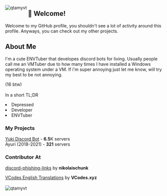 <p><img align="left" src="https://github-readme-stats.vercel.app/api/top-langs?username=qtAmyVT&show_icons=true&locale=en&layout=compact" alt="qtamyvt" /></p>
<h2>👋 Welcome!</h1>
Welcome to my GitHub profile, you shouldn't see a lot of activity around this profile. Anyways, you can check out my other projects.
<br>
<h2>About Me</h2>
I'm a cute ENVTuber that developes discord bots for living. Usually people call me an VMTuber due to how many times I have installed a Windows operating system under a VM.
If i'm super annoying just let me know, will try my best to be not annoying.

(16 btw)
<br>
<br>
In a short TL;DR
<li>Depressed</li>
<li>Developer</li>
<li>ENVTuber</li>
<h3>My Projects</h3>
<a href="https://github.com/YukiDiscordBot/Yuki-Public">Yuki Discord Bot</a> - <strong>6.5</strong>K servers</a>
<br>
Ayuri (2018-2021) - <strong>321</strong> servers
<br>
<h3>Contributor At</h3>
<a href="https://github.com/nikolaischunk/discord-phishing-links">discord-phishing-links</a> by <strong>nikolaischunk</strong>

<a href="https://github.com/vcodes-xyz/translation">VCodes English Translations</a> by <strong>VCodes.xyz</strong>
<br>
<br>
<img src="https://count.getloli.com/get/@qtAmyVT?theme=moebooru" alt="qtamyvt" />
